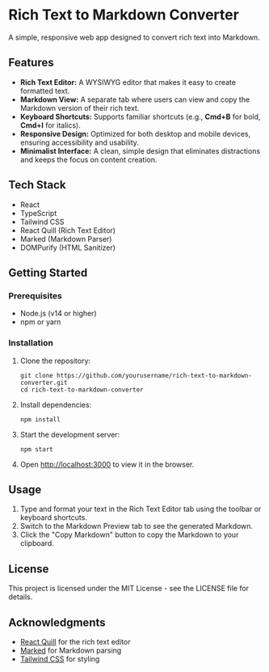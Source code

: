# Rich Text to Markdown Converter

A simple, responsive web app designed to convert rich text into Markdown.

## Features

- **Rich Text Editor:** A WYSIWYG editor that makes it easy to create formatted text.
- **Markdown View:** A separate tab where users can view and copy the Markdown version of their rich text.
- **Keyboard Shortcuts:** Supports familiar shortcuts (e.g., **Cmd+B** for bold, **Cmd+I** for italics).
- **Responsive Design:** Optimized for both desktop and mobile devices, ensuring accessibility and usability.
- **Minimalist Interface:** A clean, simple design that eliminates distractions and keeps the focus on content creation.

## Tech Stack

- React
- TypeScript
- Tailwind CSS
- React Quill (Rich Text Editor)
- Marked (Markdown Parser)
- DOMPurify (HTML Sanitizer)

## Getting Started

### Prerequisites

- Node.js (v14 or higher)
- npm or yarn

### Installation

1. Clone the repository:
   ```
   git clone https://github.com/yourusername/rich-text-to-markdown-converter.git
   cd rich-text-to-markdown-converter
   ```

2. Install dependencies:
   ```
   npm install
   ```

3. Start the development server:
   ```
   npm start
   ```

4. Open [http://localhost:3000](http://localhost:3000) to view it in the browser.

## Usage

1. Type and format your text in the Rich Text Editor tab using the toolbar or keyboard shortcuts.
2. Switch to the Markdown Preview tab to see the generated Markdown.
3. Click the "Copy Markdown" button to copy the Markdown to your clipboard.

## License

This project is licensed under the MIT License - see the LICENSE file for details.

## Acknowledgments

- [React Quill](https://github.com/zenoamaro/react-quill) for the rich text editor
- [Marked](https://github.com/markedjs/marked) for Markdown parsing
- [Tailwind CSS](https://tailwindcss.com/) for styling 